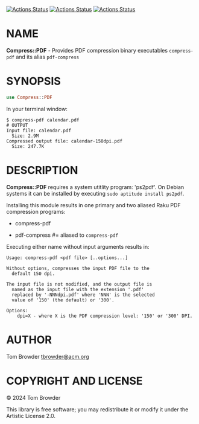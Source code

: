 [![Actions Status](https://github.com/tbrowder/Compress-PDF/actions/workflows/linux.yml/badge.svg)](https://github.com/tbrowder/Compress-PDF/actions) [![Actions Status](https://github.com/tbrowder/Compress-PDF/actions/workflows/macos.yml/badge.svg)](https://github.com/tbrowder/Compress-PDF/actions) [![Actions Status](https://github.com/tbrowder/Compress-PDF/actions/workflows/windows.yml/badge.svg)](https://github.com/tbrowder/Compress-PDF/actions)

NAME
====

**Compress::PDF** - Provides PDF compression binary executables `compress-pdf` and its alias `pdf-compress`

SYNOPSIS
========

```raku
use Compress::PDF
```

In your terminal window:

    $ compress-pdf calendar.pdf
    # OUTPUT
    Input file: calendar.pdf
      Size: 2.9M
    Compressed output file: calendar-150dpi.pdf
      Size: 247.7K

DESCRIPTION
===========

**Compress::PDF** requires a system utitlity program: 'ps2pdf'. On Debian systems it can be installed by executing `sudo aptitude install ps2pdf`.

Installing this module results in one primary and two aliased Raku PDF compression programs:

  * compress-pdf

  * pdf-compress #= aliased to `compress-pdf`

Executing either name without input arguments results in:

    Usage: compress-pdf <pdf file> [..options...]

    Without options, compresses the input PDF file to the
      default 150 dpi.

    The input file is not modified, and the output file is
      named as the input file with the extension '.pdf'
      replaced by '-NNNdpi.pdf' where 'NNN' is the selected
      value of '150' (the default) or '300'.

    Options:
        dpi=X - where X is the PDF compression level: '150' or '300' DPI.

AUTHOR
======

Tom Browder <tbrowder@acm.org>

COPYRIGHT AND LICENSE
=====================

© 2024 Tom Browder

This library is free software; you may redistribute it or modify it under the Artistic License 2.0.

